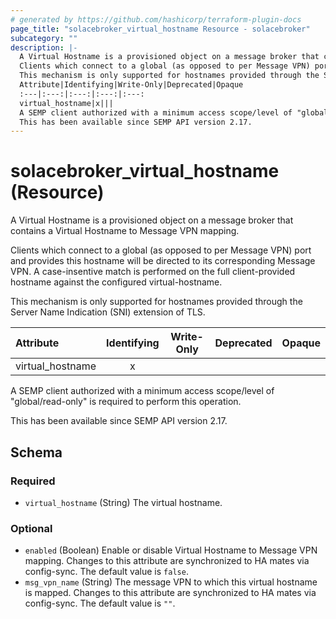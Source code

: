 ```yaml
---
# generated by https://github.com/hashicorp/terraform-plugin-docs
page_title: "solacebroker_virtual_hostname Resource - solacebroker"
subcategory: ""
description: |-
  A Virtual Hostname is a provisioned object on a message broker that contains a Virtual Hostname to Message VPN mapping.
  Clients which connect to a global (as opposed to per Message VPN) port and provides this hostname will be directed to its corresponding Message VPN. A case-insentive match is performed on the full client-provided hostname against the configured virtual-hostname.
  This mechanism is only supported for hostnames provided through the Server Name Indication (SNI) extension of TLS.
  Attribute|Identifying|Write-Only|Deprecated|Opaque
  :---|:---:|:---:|:---:|:---:
  virtual_hostname|x|||
  A SEMP client authorized with a minimum access scope/level of "global/read-only" is required to perform this operation.
  This has been available since SEMP API version 2.17.
---
```


# solacebroker_virtual_hostname (Resource)

A Virtual Hostname is a provisioned object on a message broker that contains a Virtual Hostname to Message VPN mapping.

Clients which connect to a global (as opposed to per Message VPN) port and provides this hostname will be directed to its corresponding Message VPN. A case-insentive match is performed on the full client-provided hostname against the configured virtual-hostname.

This mechanism is only supported for hostnames provided through the Server Name Indication (SNI) extension of TLS.


Attribute|Identifying|Write-Only|Deprecated|Opaque
:---|:---:|:---:|:---:|:---:
virtual_hostname|x|||



A SEMP client authorized with a minimum access scope/level of "global/read-only" is required to perform this operation.

This has been available since SEMP API version 2.17.



<!-- schema generated by tfplugindocs -->
## Schema

### Required

- `virtual_hostname` (String) The virtual hostname.

### Optional

- `enabled` (Boolean) Enable or disable Virtual Hostname to Message VPN mapping. Changes to this attribute are synchronized to HA mates via config-sync. The default value is `false`.
- `msg_vpn_name` (String) The message VPN to which this virtual hostname is mapped. Changes to this attribute are synchronized to HA mates via config-sync. The default value is `""`.

